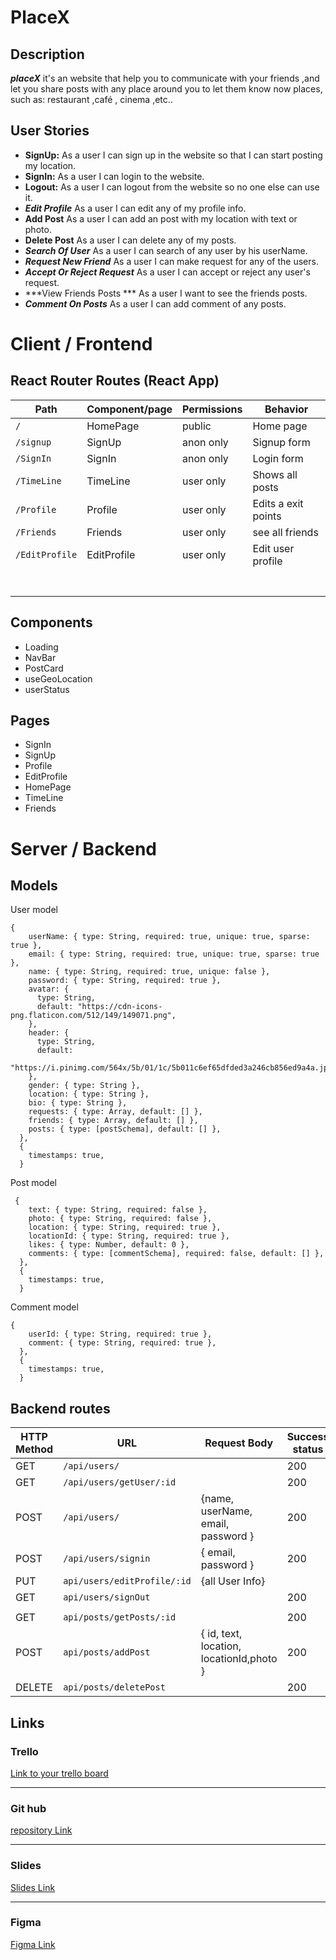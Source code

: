 # PlaceX	

## Description

***placeX*** it's an website that help you to communicate with your friends ,and let you share posts with any place around you to let them know now places, such as: restaurant ,café ,  cinema ,etc..



## User Stories

- **SignUp:** As a user I can sign up in the website so that I can start posting my location.
- **SignIn:** As a user I can login to the website.
- **Logout:** As a user I can logout from the website so no one else can use it.
- ***Edit Profile*** As a user I can edit any of my profile info.
- **Add Post** As a user I can add an post with my location with text or photo.
- **Delete Post** As a user I can delete any of my posts.
- ***Search Of User***  As a user I can search of any user by his userName.
- ***Request New Friend***  As a user I can make request for any of the users.
- ***Accept Or Reject Request*** As a user I can accept or reject any user's request.
- ***View Friends Posts *** As a user I want to see the friends posts.
- ***Comment On Posts*** As a user I can add comment of any posts.



# Client / Frontend

## React Router Routes (React App)

| Path           | Component/page | Permissions | Behavior            |
| -------------- | -------------- | ----------- | ------------------- |
| `/`            | HomePage       | public      | Home page           |
| `/signup`      | SignUp         | anon only   | Signup form         |
| `/SignIn`      | SignIn         | anon only   | Login form          |
| `/TimeLine`    | TimeLine       | user only   | Shows all posts     |
| `/Profile`     | Profile        | user only   | Edits a exit points |
| `/Friends`     | Friends        | user only   | see all friends     |
| `/EditProfile` | EditProfile    | user only   | Edit user profile   |
|                |                |             |                     |
|                |                |             |                     |
|                |                |             |                     |
|                |                |             |                     |
|                |                |             |                     |
|                |                |             |                     |
|                |                |             |                     |

## Components

- Loading
- NavBar
- PostCard
- useGeoLocation
- userStatus

## Pages

- SignIn
- SignUp
- Profile
- EditProfile
- HomePage
- TimeLine
- Friends



# Server / Backend

## Models

User model

```
{
    userName: { type: String, required: true, unique: true, sparse: true },
    email: { type: String, required: true, unique: true, sparse: true },
    name: { type: String, required: true, unique: false },
    password: { type: String, required: true },
    avatar: {
      type: String,
      default: "https://cdn-icons-png.flaticon.com/512/149/149071.png",
    },
    header: {
      type: String,
      default:
        "https://i.pinimg.com/564x/5b/01/1c/5b011c6ef65dfded3a246cb856ed9a4a.jpg",
    },
    gender: { type: String },
    location: { type: String },
    bio: { type: String },
    requests: { type: Array, default: [] },
    friends: { type: Array, default: [] },
    posts: { type: [postSchema], default: [] },
  },
  {
    timestamps: true,
  }
```

Post model

```
 {
    text: { type: String, required: false },
    photo: { type: String, required: false },
    location: { type: String, required: true },
    locationId: { type: String, required: true },
    likes: { type: Number, default: 0 },
    comments: { type: [commentSchema], required: false, default: [] },
  },
  {
    timestamps: true,
  }
```

Comment model



```
{
    userId: { type: String, required: true },
    comment: { type: String, required: true },
  },
  {
    timestamps: true,
  }
```



## Backend routes

| HTTP Method | URL                         | Request Body                             | Success status | Error Status | Description |
| ----------- | --------------------------- | ---------------------------------------- | -------------- | :----------: | ----------- |
| GET         | `/api/users/`               |                                          | 200            |     404      |             |
| GET         | `/api/users/getUser/:id`    |                                          | 200            |     404      |             |
| POST        | `/api/users/`               | {name, userName, email, password }       | 200            |     404      |             |
| POST        | `/api/users/signin`         | { email, password }                      | 200            |     404      |             |
| PUT         | `api/users/editProfile/:id` | {all User Info}                          |                |              |             |
| GET         | `api/users/signOut`         |                                          | 200            |     404      |             |
|             |                             |                                          |                |              |             |
| GET         | `api/posts/getPosts/:id`    |                                          | 200            |     404      |             |
| POST        | `api/posts/addPost`         | { id, text, location, locationId,photo } | 200            |     404      |             |
| DELETE      | `api/posts/deletePost`      |                                          | 200            |     404      |             |

## Links

### Trello

[Link to your trello board](https://trello.com/b/tkZUo191/final-project) 

<hr/>

### Git hub

[repository Link](https://github.com/Majeed99/FINAL_PROJECT)

<hr/>

### Slides

[Slides Link](https://docs.google.com/presentation/d/1HEiPSfnp2JHpzyN_fbmG46VJ-WZb1t6ook-d5Cu3CfY/edit?usp=sharing)

<hr/>

### Figma

[Figma Link](https://www.figma.com/file/y6oxGL6fvK6sqeOFMfapvF/FINAL-PROJECT?node-id=0%3A1)



